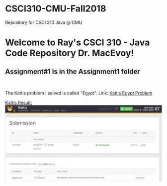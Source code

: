 # CSCI310-CMU-Fall2018
Repository for CSCI 310 Java @ CMU

<h1>Welcome to Ray's CSCI 310 - Java Code Repository Dr. MacEvoy!</h1>
<h2>Assignment#1 is in the Assignment1 folder</h2>
<br>

<p>The Kattis problem I solved is called "Egypt". Link:
<a href="https://open.kattis.com/problems/egypt" target="_blank">Kattis Egypt Problem </p>

<p>
    Kattis Result:
    <img src="Kattis Results.JPG" alt="Italian Trulli">
</p>
